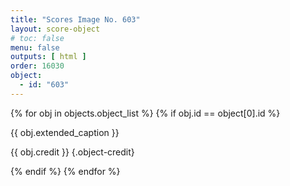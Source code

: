 ```yaml
---
title: "Scores Image No. 603"
layout: score-object
# toc: false
menu: false
outputs: [ html ]
order: 16030
object:
  - id: "603"
---
```


{% for obj in objects.object_list %}
{% if obj.id == object[0].id %}

{{ obj.extended_caption }}

{{ obj.credit }} {.object-credit}

{% endif %}
{% endfor %}
